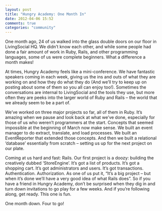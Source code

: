 ```yaml
---
layout: post
title: "Hungry Academy: One Month In"
date: 2012-04-06 15:52
comments: true
categories: "community"
---
```

One month ago, 24 of us walked into the glass double doors on our floor in LivingSocial HQ. We didn’t know each other, and while some people had done a fair amount of work in Ruby, Rails, and other programming languages, some of us were complete beginners. What a difference a month makes!

At times, Hungry Academy feels like a mini-conference. We have fantastic speakers coming in each week, giving us the ins and outs of what they are working on and how they do what they do (And we’ll try to keep up on posting about some of them so you all can enjoy too!). Sometimes the conversations are internal to LivingSocial and the tools they use, but more often they are peeks into the larger world of Ruby and Rails – the world that we already seem to be a part of.

We’ve worked on three major projects so far, all of them in Ruby. It’s amazing when we pause and look back at what we’ve done, especially for those of us who weren’t programmers at the start. Concepts that seemed impossible at the beginning of March now make sense. We built an event manager to do extract, translate, and load processes. We built an EventReporter that extended those concepts. And then we built a relational ‘database’ essentially from scratch – setting us up for the next project on our plate.

Coming at us hard and fast: Rails. Our first project is a doozy: building the creatively dubbed ‘StoreEngine’. It’s got a list of products. It’s got a shopping cart. It’s got administrators and users. It’s got transactions. Authentication. Authorization. As one of us put it, “It’s a big project – but when it’s done we’ll have a very good idea of what Rails does”. So if you have a friend in Hungry Academy, don’t be surprised when they dig in and turn down invitations to go play for a few weeks. And if you’re following along, get ready. This one is fun.

One month down. Four to go!
